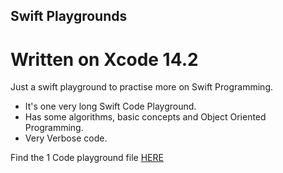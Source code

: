 ## Swift Playgrounds

# Written on Xcode 14.2

Just a swift playground to practise more on Swift Programming.
- It's one very long Swift Code Playground.
- Has some algorithms, basic concepts and Object Oriented Programming.
- Very Verbose code.

Find the 1 Code playground file [HERE](https://github.com/Mwenda-Eric/Swift-Playgrounds/blob/main/SwiftPlayground.playground/Contents.swift)
